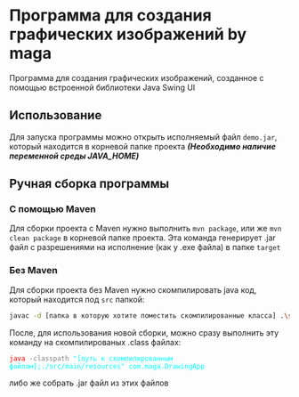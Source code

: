 # Программа для создания графических изображений by maga

Программа для создания графических изображений, созданное с помощью встроенной библиотеки Java Swing UI


## Использование
Для запуска программы можно открыть исполняемый файл ```demo.jar```, который находится в корневой папке проекта
***(Необходимо наличие переменной среды JAVA_HOME)***


## Ручная сборка программы

### С помощью Maven
Для сборки проекта с Maven нужно выполнить ```mvn package```, или же ```mvn clean package``` в корневой папке проекта. Эта команда генерирует .jar файл с разрешениями на исполнение (как у .exe файла) в папке `target`

### Без Maven
Для сборки проекта без Maven нужно скомпилировать java код, который находится под `src` папкой: <br>
```bash
javac -d [папка в которую хотите поместить скомпилированные класса] .\src\main\java\com\maga\*.java
```
После, для использования новой сборки, можно сразу выполнить эту команду на скомпилированых .class файлах: <br>
 
<pre><code><span style="color: red;">java</span> <span style="color: grey;">-classpath</span> <span style="color: cyan;">"[путь к скомпилированным файлам];./src/main/resources"</span> <span style="color: cyan;">com.maga.DrawingApp</span></code></pre>

либо же собрать .jar файл из этих файлов